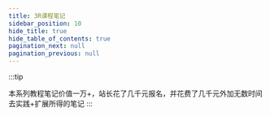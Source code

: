 ```yaml
---
title: 3R课程笔记
sidebar_position: 10
hide_title: true
hide_table_of_contents: true
pagination_next: null
pagination_previous: null
---
```

:::tip

本系列教程笔记价值一万+，站长花了几千元报名，并花费了几千元外加无数时间去实践+扩展所得的笔记
:::

